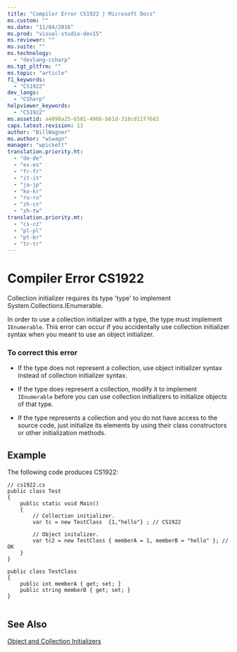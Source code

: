 ```yaml
---
title: "Compiler Error CS1922 | Microsoft Docs"
ms.custom: ""
ms.date: "11/04/2016"
ms.prod: "visual-studio-dev15"
ms.reviewer: ""
ms.suite: ""
ms.technology: 
  - "devlang-csharp"
ms.tgt_pltfrm: ""
ms.topic: "article"
f1_keywords: 
  - "CS1922"
dev_langs: 
  - "CSharp"
helpviewer_keywords: 
  - "CS1922"
ms.assetid: a4098a25-6581-4966-b61d-318cd12f76d3
caps.latest.revision: 11
author: "BillWagner"
ms.author: "wiwagn"
manager: "wpickett"
translation.priority.ht: 
  - "de-de"
  - "es-es"
  - "fr-fr"
  - "it-it"
  - "ja-jp"
  - "ko-kr"
  - "ru-ru"
  - "zh-cn"
  - "zh-tw"
translation.priority.mt: 
  - "cs-cz"
  - "pl-pl"
  - "pt-br"
  - "tr-tr"
---
```

# Compiler Error CS1922
Collection initializer requires its type 'type' to implement System.Collections.IEnumerable.  
  
 In order to use a collection initializer with a type, the type must implement `IEnumerable`. This error can occur if you accidentally use collection initializer syntax when you meant to use an object initializer.  
  
### To correct this error  
  
-   If the type does not represent a collection, use object initializer syntax instead of collection initializer syntax.  
  
-   If the type does represent a collection, modify it to implement `IEnumerable` before you can use collection initializers to initialize objects of that type.  
  
-   If the type represents a collection and you do not have access to the source code, just initialize its elements by using their class constructors or other initialization methods.  
  
## Example  
 The following code produces CS1922:  
  
```  
// cs1922.cs  
public class Test  
{  
    public static void Main()  
    {  
        // Collection initializer.  
        var tc = new TestClass  {1,"hello"} ; // CS1922  
  
        // Object initalizer.  
        var tc2 = new TestClass { memberA = 1, memberB = "hello" }; // OK  
    }  
}  
  
public class TestClass  
{  
    public int memberA { get; set; }  
    public string memberB { get; set; }  
}  
  
```  
  
## See Also  
 [Object and Collection Initializers](/dotnet/csharp/programming-guide/classes-and-structs/object-and-collection-initializers)